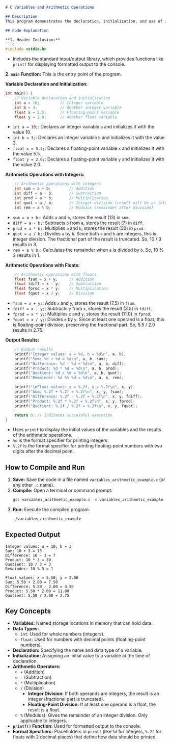 ```markdown
# C Variables and Arithmetic Operations

## Description
This program demonstrates the declaration, initialization, and use of integer and floating-point variables in C. It also showcases basic arithmetic operations (addition, subtraction, multiplication, division, and modulus) performed on these variables and displays the results.

## Code Explanation

**1. Header Inclusion:**
```c
#include <stdio.h>
```
*   Includes the standard input/output library, which provides functions like `printf` for displaying formatted output to the console.

**2. `main` Function:**
This is the entry point of the program.

**Variable Declaration and Initialization:**
```c
int main() {
    // Variable declaration and initialization
    int a = 10;         // Integer variable
    int b = 3;          // Another integer variable
    float x = 5.5;      // Floating-point variable
    float y = 2.0;      // Another float variable
```
*   `int a = 10;`: Declares an integer variable `a` and initializes it with the value 10.
*   `int b = 3;`: Declares an integer variable `b` and initializes it with the value 3.
*   `float x = 5.5;`: Declares a floating-point variable `x` and initializes it with the value 5.5.
*   `float y = 2.0;`: Declares a floating-point variable `y` and initializes it with the value 2.0.

**Arithmetic Operations with Integers:**
```c
    // Arithmetic operations with integers
    int sum = a + b;        // Addition
    int diff = a - b;       // Subtraction
    int prod = a * b;       // Multiplication
    int quot = a / b;       // Integer division (result will be an integer)
    int rem = a % b;        // Modulus (remainder after division)
```
*   `sum = a + b;`: Adds `a` and `b`, stores the result (13) in `sum`.
*   `diff = a - b;`: Subtracts `b` from `a`, stores the result (7) in `diff`.
*   `prod = a * b;`: Multiplies `a` and `b`, stores the result (30) in `prod`.
*   `quot = a / b;`: Divides `a` by `b`. Since both `a` and `b` are integers, this is integer division. The fractional part of the result is truncated. So, 10 / 3 results in 3.
*   `rem = a % b;`: Calculates the remainder when `a` is divided by `b`. So, 10 % 3 results in 1.

**Arithmetic Operations with Floats:**
```c
    // Arithmetic operations with floats
    float fsum = x + y;     // Addition
    float fdiff = x - y;    // Subtraction
    float fprod = x * y;    // Multiplication
    float fquot = x / y;    // Division
```
*   `fsum = x + y;`: Adds `x` and `y`, stores the result (7.5) in `fsum`.
*   `fdiff = x - y;`: Subtracts `y` from `x`, stores the result (3.5) in `fdiff`.
*   `fprod = x * y;`: Multiplies `x` and `y`, stores the result (11.0) in `fprod`.
*   `fquot = x / y;`: Divides `x` by `y`. Since at least one operand is a float, this is floating-point division, preserving the fractional part. So, 5.5 / 2.0 results in 2.75.

**Output Results:**
```c
    // Output results
    printf("Integer values: a = %d, b = %d\n", a, b);
    printf("Sum: %d + %d = %d\n", a, b, sum);
    printf("Difference: %d - %d = %d\n", a, b, diff);
    printf("Product: %d * %d = %d\n", a, b, prod);
    printf("Quotient: %d / %d = %d\n", a, b, quot);
    printf("Remainder: %d %% %d = %d\n", a, b, rem);

    printf("\nFloat values: x = %.2f, y = %.2f\n", x, y);
    printf("Sum: %.2f + %.2f = %.2f\n", x, y, fsum);
    printf("Difference: %.2f - %.2f = %.2f\n", x, y, fdiff);
    printf("Product: %.2f * %.2f = %.2f\n", x, y, fprod);
    printf("Quotient: %.2f / %.2f = %.2f\n", x, y, fquot);

    return 0; // Indicates successful execution
}
```
*   Uses `printf` to display the initial values of the variables and the results of the arithmetic operations.
*   `%d` is the format specifier for printing integers.
*   `%.2f` is the format specifier for printing floating-point numbers with two digits after the decimal point.

## How to Compile and Run

1.  **Save:** Save the code in a file named `variables_arithmetic_example.c` (or any other `.c` name).
2.  **Compile:** Open a terminal or command prompt:
    ```bash
    gcc variables_arithmetic_example.c -o variables_arithmetic_example
    ```
3.  **Run:** Execute the compiled program:
    ```bash
    ./variables_arithmetic_example
    ```

## Expected Output

```
Integer values: a = 10, b = 3
Sum: 10 + 3 = 13
Difference: 10 - 3 = 7
Product: 10 * 3 = 30
Quotient: 10 / 3 = 3
Remainder: 10 % 3 = 1

Float values: x = 5.50, y = 2.00
Sum: 5.50 + 2.00 = 7.50
Difference: 5.50 - 2.00 = 3.50
Product: 5.50 * 2.00 = 11.00
Quotient: 5.50 / 2.00 = 2.75
```

## Key Concepts

*   **Variables:** Named storage locations in memory that can hold data.
*   **Data Types:**
    *   `int`: Used for whole numbers (integers).
    *   `float`: Used for numbers with decimal points (floating-point numbers).
*   **Declaration:** Specifying the name and data type of a variable.
*   **Initialization:** Assigning an initial value to a variable at the time of declaration.
*   **Arithmetic Operators:**
    *   `+` (Addition)
    *   `-` (Subtraction)
    *   `*` (Multiplication)
    *   `/` (Division)
        *   **Integer Division:** If both operands are integers, the result is an integer (fractional part is truncated).
        *   **Floating-Point Division:** If at least one operand is a float, the result is a float.
    *   `%` (Modulus): Gives the remainder of an integer division. Only applicable to integers.
*   **`printf()` Function:** Used for formatted output to the console.
*   **Format Specifiers:** Placeholders in `printf` (like `%d` for integers, `%.2f` for floats with 2 decimal places) that define how data should be printed.

```